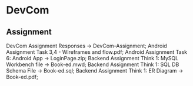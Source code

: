 # DevCom
Assignment
----------
DevCom Assignment Responses -> DevCom-Assignment; 
Android Assignment Task 3,4 - Wireframes and flow.pdf; 
Android Assignment Task 6: Android App -> LoginPage.zip; 
Backend Assignment Think 1: MySQL Workbench file -> Book-ed.mwd; 
Backend Assignment Think 1: SQL DB Schema File -> Book-ed.sql; 
Backend Assignment Think 1: ER Diagram -> Book-ed.pdf; 
